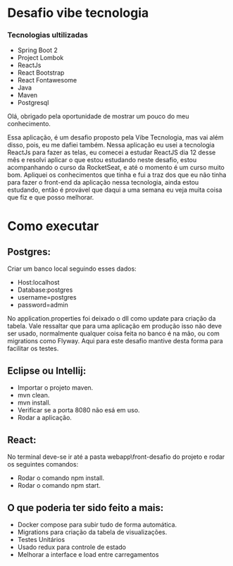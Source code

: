 # Desafio vibe tecnologia

### Tecnologias ultilizadas
- Spring Boot 2
- Project Lombok
- ReactJs
- React Bootstrap
- React Fontawesome
- Java
- Maven
- Postgresql

Olá, obrigado pela oportunidade de mostrar um pouco do meu conhecimento.

Essa aplicação, é um desafio proposto pela Vibe Tecnologia, mas vai além disso, pois, eu me dafiei também.
Nessa aplicação eu usei a tecnologia ReactJs para fazer as telas, eu comecei a estudar ReactJS dia 12 desse mês e resolvi aplicar o que estou estudando neste desafio, estou acompanhando o curso da RocketSeat, e até o momento é um curso muito bom. Apliquei os conhecimentos que tinha e fui a traz dos que eu não tinha para fazer o front-end da aplicação nessa tecnologia, ainda estou estudando, então é provável que daqui a uma semana eu veja muita coisa que fiz e que posso melhorar.

# Como executar

## Postgres:
Criar um banco local seguindo esses dados:
- Host:localhost
- Database:postgres
- username=postgres
- password=admin

No application.properties foi deixado o dll como update para criação da tabela. Vale ressaltar que para uma aplicação em produção isso não deve ser usado, normalmente qualquer coisa feita no banco é na mão, ou com migrations como Flyway. Aqui para este desafio mantive desta forma para facilitar os testes.

## Eclipse ou Intellij:
- Importar o projeto maven.
- mvn clean.
- mvn install.
- Verificar se a porta 8080 não esá em uso.
- Rodar a aplicação.

## React:
No terminal deve-se ir até a pasta webapp\front-desafio do projeto e rodar os seguintes comandos:
- Rodar o comando npm install.
- Rodar o comando npm start.

## O que poderia ter sido feito a mais:

- Docker compose para subir tudo de forma automática.
- Migrations para criação da tabela de visualizações.
- Testes Unitários
- Usado redux para controle de estado
- Melhorar a interface e load entre carregamentos
